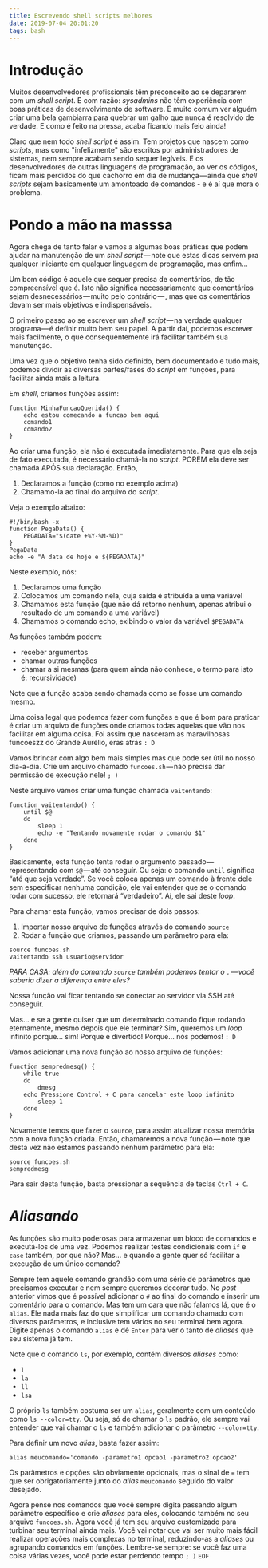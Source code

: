 ```yaml
---
title: Escrevendo shell scripts melhores
date: 2019-07-04 20:01:20
tags: bash
---
```


# Introdução

Muitos desenvolvedores profissionais têm preconceito ao se depararem com um _shell script_. E com razão: _sysadmins_ não têm experiência com boas práticas de desenvolvimento de software. É muito comum ver alguém criar uma bela gambiarra para quebrar um galho que nunca é resolvido de verdade. E como é feito na pressa, acaba ficando mais feio ainda!

Claro que nem todo _shell script_ é assim. Tem projetos que nascem como _scripts_, mas como "infelizmente" são escritos por administradores de sistemas, nem sempre acabam sendo sequer legíveis. E os desenvolvedores de outras linguagens de programação, ao ver os códigos, ficam mais perdidos do que cachorro em dia de mudança — ainda que _shell scripts_ sejam basicamente um amontoado de comandos - e é aí que mora o problema.

# Pondo a mão na masssa

Agora chega de tanto falar e vamos a algumas boas práticas que podem ajudar na manutenção de um _shell script_ — note que estas dicas servem pra qualquer iniciante em qualquer linguagem de programação, mas enfim…

Um bom código é aquele que sequer precisa de comentários, de tão compreensível que é. Isto não significa necessariamente que comentários sejam desnecessários — muito pelo contrário — , mas que os comentários devam ser mais objetivos e indispensáveis.

O primeiro passo ao se escrever um _shell script_ — na verdade qualquer programa — é definir muito bem seu papel. A partir daí, podemos escrever mais facilmente, o que consequentemente irá facilitar também sua manutenção.

Uma vez que o objetivo tenha sido definido, bem documentado e tudo mais, podemos dividir as diversas partes/fases do _script_ em funções, para facilitar ainda mais a leitura.

Em _shell_, criamos funções assim:
```
function MinhaFuncaoQuerida() {
    echo estou comecando a funcao bem aqui
    comando1
    comando2
}
```
Ao criar uma função, ela não é executada imediatamente. Para que ela seja de fato executada, é necessário chamá-la no _script_. PORÉM ela deve ser chamada APÓS sua declaração. Então,
1. Declaramos a função (como no exemplo acima)
2. Chamamo-la ao final do arquivo do _script_.

Veja o exemplo abaixo:
```
#!/bin/bash -x
function PegaData() {
    PEGADATA="$(date +%Y-%M-%D)"
}
PegaData
echo -e "A data de hoje e ${PEGADATA}"
```

Neste exemplo, nós:
1. Declaramos uma função
2. Colocamos um comando nela, cuja saída é atribuída a uma variável
3. Chamamos esta função (que não dá retorno nenhum, apenas atribui o resultado de um comando a uma variável)
4. Chamamos o comando echo, exibindo o valor da variável `$PEGADATA`

As funções também podem:

- receber argumentos
- chamar outras funções
- chamar a si mesmas (para quem ainda não conhece, o termo para isto é: recursividade)

Note que a função acaba sendo chamada como se fosse um comando mesmo.

Uma coisa legal que podemos fazer com funções e que é bom para praticar é criar um arquivo de funções onde criamos todas aquelas que vão nos facilitar em alguma coisa. Foi assim que nasceram as maravilhosas funcoeszz do Grande Aurélio, eras atrás `: D`

Vamos brincar com algo bem mais simples mas que pode ser útil no nosso dia-a-dia. Crie um arquivo chamado `funcoes.sh` — não precisa dar permissão de execução nele! `; )`

Neste arquivo vamos criar uma função chamada `vaitentando`:
```
function vaitentando() {
    until $@
    do
        sleep 1
        echo -e "Tentando novamente rodar o comando $1"
    done
}
```

Basicamente, esta função tenta rodar o argumento passado — representando com `$@` — até conseguir. Ou seja: o comando `until` significa “até que seja verdade”. Se você coloca apenas um comando à frente dele sem especificar nenhuma condição, ele vai entender que se o comando rodar com sucesso, ele retornará “verdadeiro”. Aí, ele sai deste _loop_.

Para chamar esta função, vamos precisar de dois passos:
1. Importar nosso arquivo de funções através do comando `source`
2. Rodar a função que criamos, passando um parâmetro para ela:
```
source funcoes.sh
vaitentando ssh usuario@servidor
```

*PARA CASA: além do comando `source` também podemos tentar o `.` — você saberia dizer a diferença entre eles?*

Nossa função vai ficar tentando se conectar ao servidor via SSH até conseguir.

Mas… e se a gente quiser que um determinado comando fique rodando eternamente, mesmo depois que ele terminar? Sim, queremos um _loop_ infinito porque… sim! Porque é divertido! Porque… nós podemos! `: D`

Vamos adicionar uma nova função ao nosso arquivo de funções:
```
function sempredmesg() {
    while true
    do
        dmesg
	echo Pressione Control + C para cancelar este loop infinito
        sleep 1
    done
}
```

Novamente temos que fazer o `source`, para assim atualizar nossa memória com a nova função criada. Então, chamaremos a nova função — note que desta vez não estamos passando nenhum parâmetro para ela:
```
source funcoes.sh
sempredmesg
```

Para sair desta função, basta pressionar a sequência de teclas `Ctrl + C`.

# _Aliasando_

As funções são muito poderosas para armazenar um bloco de comandos e executá-los de uma vez. Podemos realizar testes condicionais com `if` e `case` também, por que não? Mas… e quando a gente quer só facilitar a execução de um único comando?

Sempre tem aquele comando grandão com uma série de parâmetros que precisamos executar e nem sempre queremos decorar tudo. No _post_ anterior vimos que é possível adicionar o `#` ao final do comando e inserir um comentário para o comando. Mas tem um cara que não falamos lá, que é o `alias`. Ele nada mais faz do que simplificar um comando chamado com diversos parâmetros, e inclusive tem vários no seu terminal bem agora. Digite apenas o comando `alias` e dê `Enter` para ver o tanto de _aliases_ que seu sistema já tem.

Note que o comando `ls`, por exemplo, contém diversos _aliases_ como:
- `l`
- `la`
- `ll`
- `lsa`

O próprio `ls` também costuma ser um `alias`, geralmente com um conteúdo como `ls --color=tty`. Ou seja, só de chamar o `ls` padrão, ele sempre vai entender que vai chamar o `ls` e também adicionar o parâmetro `--color=tty`.

Para definir um novo _alias_, basta fazer assim:

`alias meucomando='comando -parametro1 opcao1 -parametro2 opcao2'`

Os parâmetros e opções são obviamente opcionais, mas o sinal de `=` tem que ser obrigatoriamente junto do _alias_ `meucomando` seguido do valor desejado.

Agora pense nos comandos que você sempre digita passando algum parâmetro específico e crie _aliases_ para eles, colocando também no seu arquivo `funcoes.sh`. Agora você já tem seu arquivo customizado para turbinar seu terminal ainda mais. Você vai notar que vai ser muito mais fácil realizar operações mais complexas no terminal, reduzindo-as a _aliases_ ou agrupando comandos em funções. Lembre-se sempre: se você faz uma coisa várias vezes, você pode estar perdendo tempo `; )`
`EOF`
